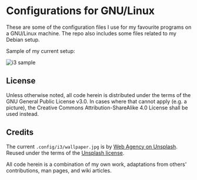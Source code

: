 # Configurations for GNU/Linux

These are some of the configuration files I use for my favourite programs on a GNU/Linux machine. The repo also includes some files related to my Debian setup.

Sample of my current setup:

![i3 sample](https://raw.githubusercontent.com/protesilaos/dotfiles/master/Pictures/i3-sample.png)

## License

Unless otherwise noted, all code herein is distributed under the terms of the GNU General Public License v3.0. In cases where that cannot apply (e.g. a picture), the Creative Commons Attribution-ShareAlike 4.0 License shall be used instead.

## Credits

The current `.config/i3/wallpaper.jpg` is by [Web Agency on Unsplash](https://unsplash.com/?photo=KDYcgCEoFcY). Reused under the terms of the [Unsplash license](https://unsplash.com/license).

All code herein is a combination of my own work, adaptations from others' contributions, man pages, and wiki articles.
